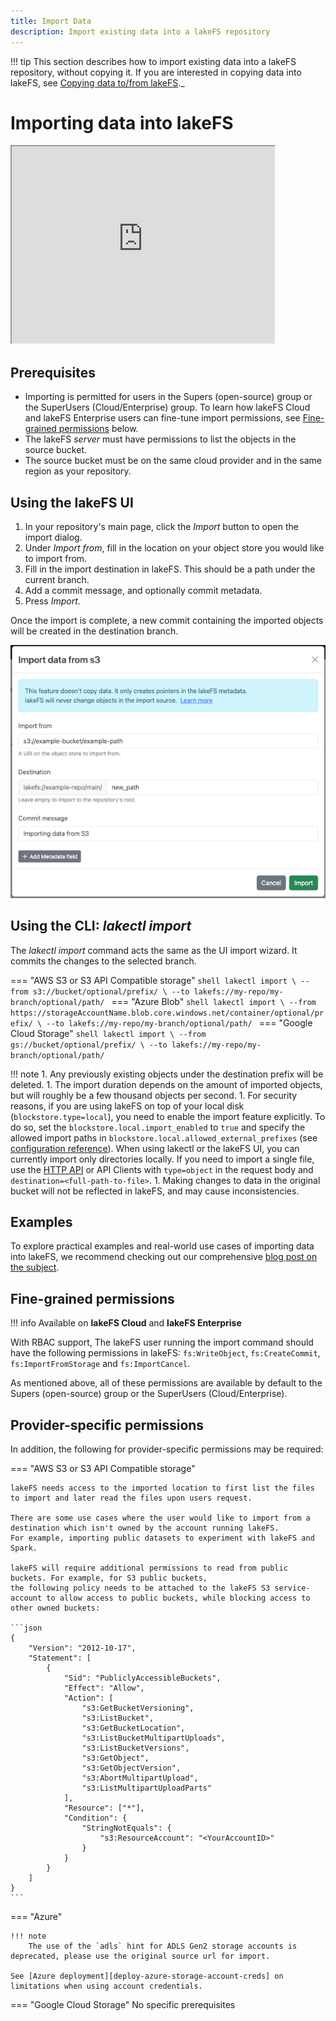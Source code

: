 ```yaml
---
title: Import Data
description: Import existing data into a lakeFS repository
---
```


!!! tip
    This section describes how to import existing data into a lakeFS repository, without copying it.
    If you are interested in copying data into lakeFS, see [Copying data to/from lakeFS](./copying.md)._

# Importing data into lakeFS

<iframe width="420" height="315" src="https://www.youtube.com/embed/R6K8tvtFCxQ"></iframe>

## Prerequisites

* Importing is permitted for users in the Supers (open-source) group or the SuperUsers (Cloud/Enterprise) group.
   To learn how lakeFS Cloud and lakeFS Enterprise users can fine-tune import permissions, see [Fine-grained permissions](#fine-grained-permissions) below.
* The lakeFS _server_ must have permissions to list the objects in the source bucket.
* The source bucket must be on the same cloud provider and in the same region as your repository.

## Using the lakeFS UI

1. In your repository's main page, click the _Import_ button to open the import dialog.
2. Under _Import from_, fill in the location on your object store you would like to import from.
3. Fill in the import destination in lakeFS. This should be a path under the current branch.
4. Add a commit message, and optionally commit metadata.
5. Press _Import_.

Once the import is complete, a new commit containing the imported objects will be created in the destination branch.

![lakeFS UI import dialog](../assets/img/UI-Import-Dialog.png)

## Using the CLI: _lakectl import_

The _lakectl import_ command acts the same as the UI import wizard. It commits the changes to the selected branch.

=== "AWS S3 or S3 API Compatible storage"
    ```shell
    lakectl import \
    --from s3://bucket/optional/prefix/ \
    --to lakefs://my-repo/my-branch/optional/path/
    ```
=== "Azure Blob"
    ```shell
    lakectl import \
    --from https://storageAccountName.blob.core.windows.net/container/optional/prefix/ \
    --to lakefs://my-repo/my-branch/optional/path/
    ```
=== "Google Cloud Storage"
    ```shell
    lakectl import \
    --from gs://bucket/optional/prefix/ \
    --to lakefs://my-repo/my-branch/optional/path/
    ```

!!! note
    1. Any previously existing objects under the destination prefix will be deleted.
    1. The import duration depends on the amount of imported objects, but will roughly be a few thousand objects per second.
    1. For security reasons, if you are using lakeFS on top of your local disk (`blockstore.type=local`), you need to enable the import feature explicitly.
    To do so, set the `blockstore.local.import_enabled` to `true` and specify the allowed import paths in `blockstore.local.allowed_external_prefixes` (see [configuration reference](../reference/configuration.md)).
    When using lakectl or the lakeFS UI, you can currently import only directories locally. If you need to import a single file, use the [HTTP API](../reference/api.md#/import/importStart) or API Clients with `type=object` in the request body and `destination=<full-path-to-file>`.
    1. Making changes to data in the original bucket will not be reflected in lakeFS, and may cause inconsistencies.

## Examples

To explore practical examples and real-world use cases of importing data into lakeFS,
we recommend checking out our comprehensive [blog post on the subject](https://lakefs.io/blog/import-data-lakefs/).

## Fine-grained permissions

!!! info
    Available on **lakeFS Cloud** and **lakeFS Enterprise**

With RBAC support, The lakeFS user running the import command should have the following permissions in lakeFS:
`fs:WriteObject`, `fs:CreateCommit`, `fs:ImportFromStorage` and `fs:ImportCancel`.

As mentioned above, all of these permissions are available by default to the Supers (open-source) group or the SuperUsers (Cloud/Enterprise).

## Provider-specific permissions

In addition, the following for provider-specific permissions may be required:

=== "AWS S3 or S3 API Compatible storage"

    lakeFS needs access to the imported location to first list the files to import and later read the files upon users request.

    There are some use cases where the user would like to import from a destination which isn't owned by the account running lakeFS.
    For example, importing public datasets to experiment with lakeFS and Spark.

    lakeFS will require additional permissions to read from public buckets. For example, for S3 public buckets,
    the following policy needs to be attached to the lakeFS S3 service-account to allow access to public buckets, while blocking access to other owned buckets:

    ```json
    {
        "Version": "2012-10-17",
        "Statement": [
            {
                "Sid": "PubliclyAccessibleBuckets",
                "Effect": "Allow",
                "Action": [
                    "s3:GetBucketVersioning",
                    "s3:ListBucket",
                    "s3:GetBucketLocation",
                    "s3:ListBucketMultipartUploads",
                    "s3:ListBucketVersions",
                    "s3:GetObject",
                    "s3:GetObjectVersion",
                    "s3:AbortMultipartUpload",
                    "s3:ListMultipartUploadParts"
                ],
                "Resource": ["*"],
                "Condition": {
                    "StringNotEquals": {
                        "s3:ResourceAccount": "<YourAccountID>"
                    }
                }
            }
        ]
    }
    ```

=== "Azure"

    !!! note
        The use of the `adls` hint for ADLS Gen2 storage accounts is deprecated, please use the original source url for import.

    See [Azure deployment][deploy-azure-storage-account-creds] on limitations when using account credentials.

=== "Google Cloud Storage"
    No specific prerequisites
